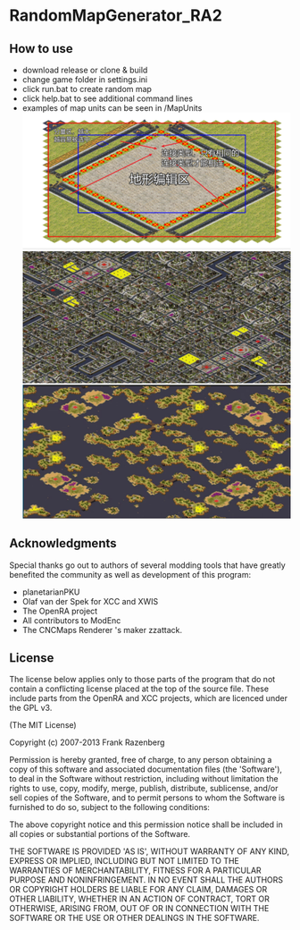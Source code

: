 # RandomMapGenerator_RA2 #
How to use
-------
- download release or clone & build
- change game folder in settings.ini
- click run.bat to create random map
- click help.bat to see additional command lines
- examples of map units can be seen in /MapUnits
![map](使用方法.png)
![map](thumb_map.jpg)
![map](islands_map.jpg)


Acknowledgments
-------

Special thanks go out to authors of several modding tools that have greatly benefited the community as well as development of this program:

- planetarianPKU
- Olaf van der Spek for XCC and XWIS
- The OpenRA project
- All contributors to ModEnc
- The CNCMaps Renderer 's maker zzattack.


License
-------

The license below applies only to those parts of the program that do not contain a conflicting license placed at the top of the source file. These include parts from the OpenRA and XCC projects, which are licenced under the GPL v3.

(The MIT License)

Copyright (c) 2007-2013 Frank Razenberg

Permission is hereby granted, free of charge, to any person obtaining a copy of this software and associated documentation files (the 'Software'), to deal in the Software without restriction, including without limitation the rights to use, copy, modify, merge, publish, distribute, sublicense, and/or sell copies of the Software, and to permit persons to whom the Software is furnished to do so, subject to the following conditions:

The above copyright notice and this permission notice shall be included in all copies or substantial portions of the Software.

THE SOFTWARE IS PROVIDED 'AS IS', WITHOUT WARRANTY OF ANY KIND, EXPRESS OR IMPLIED, INCLUDING BUT NOT LIMITED TO THE WARRANTIES OF MERCHANTABILITY, FITNESS FOR A PARTICULAR PURPOSE AND NONINFRINGEMENT. IN NO EVENT SHALL THE AUTHORS OR COPYRIGHT HOLDERS BE LIABLE FOR ANY CLAIM, DAMAGES OR OTHER LIABILITY, WHETHER IN AN ACTION OF CONTRACT, TORT OR OTHERWISE, ARISING FROM, OUT OF OR IN CONNECTION WITH THE SOFTWARE OR THE USE OR OTHER DEALINGS IN THE SOFTWARE.
